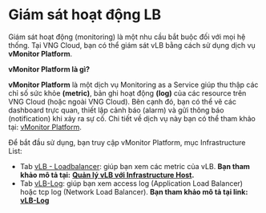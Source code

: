 # Giám sát hoạt động LB

Giám sát hoạt động (monitoring) là một nhu cầu bắt buộc đối với mọi hệ thống. Tại VNG Cloud, bạn có thể giám sát vLB bằng cách sử dụng dịch vụ **vMonitor Platform**.

**vMonitor Platform là gì?**

**vMonitor Platform** là một dịch vụ Monitoring as a Service giúp thu thập các chỉ số sức khỏe **(metric)**, bản ghi hoạt động **(log)** của các resource trên VNG Cloud (hoặc ngoài VNG Cloud). Bên cạnh đó, bạn có thể vẽ các dashboard trực quan, thiết lập cảnh báo (alarm) và gửi thông báo (notification) khi xảy ra sự cố. Chi tiết về dịch vụ này bạn có thể tham khảo tại: [vMonitor Platform](https://docs.vngcloud.vn/vng-cloud-document/vn/vmonitor).

Để bắt đầu sử dụng, bạn truy cập vMonitor Platform, mục Infrastructure List:

* Tab [vLB - Loadbalancer](https://hcm-3.console.vngcloud.vn/vmonitor/infrastructure/vlb): giúp bạn xem các metric của vLB. **Bạn tham khảo mô tả tại:** [**Quản lý vLB với Infrastructure Host**](https://docs.vngcloud.vn/vng-cloud-document/vn/vmonitor-platform/cach-tinh-nang-cua-vmonitor-platform/metrics/lam-viec-voi-product-metric/lam-viec-voi-vlb-metric)**.**
* Tab [vLB-Log](https://hcm-3.console.vngcloud.vn/vmonitor/infrastructure/vlb-log): giúp bạn xem access log (Application Load Balancer) hoặc tcp log (Network Load Balancer). **Bạn tham khảo mô tả tại link:** [**vLB-Log**](https://docs.vngcloud.vn/vng-cloud-document/vn/vmonitor-platform/cach-tinh-nang-cua-vmonitor-platform/logs/lam-viec-voi-product-logs/lam-viec-voi-vlb-log)

